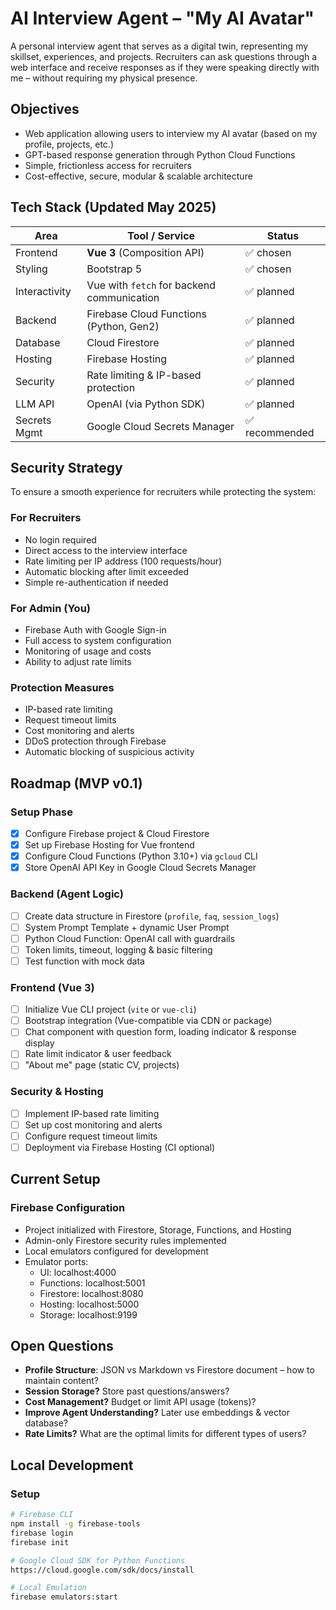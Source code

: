 # AI Interview Agent – "My AI Avatar"

A personal interview agent that serves as a digital twin, representing my skillset, experiences, and projects. Recruiters can ask questions through a web interface and receive responses as if they were speaking directly with me – without requiring my physical presence.

## Objectives

* Web application allowing users to interview my AI avatar (based on my profile, projects, etc.)
* GPT-based response generation through Python Cloud Functions
* Simple, frictionless access for recruiters
* Cost-effective, secure, modular & scalable architecture

## Tech Stack (Updated May 2025)

| Area           | Tool / Service                                                                                    | Status      |
| -------------- | ------------------------------------------------------------------------------------------------- | ----------- |
| Frontend       | **Vue 3** (Composition API)                                                                       | ✅ chosen    |
| Styling        | Bootstrap 5                                                                                       | ✅ chosen    |
| Interactivity  | Vue with `fetch` for backend communication                                                         | ✅ planned   |
| Backend        | Firebase Cloud Functions (Python, Gen2)                                                           | ✅ planned   |
| Database       | Cloud Firestore                                                                                   | ✅ planned   |
| Hosting        | Firebase Hosting                                                                                  | ✅ planned   |
| Security       | Rate limiting & IP-based protection                                                               | ✅ planned   |
| LLM API        | OpenAI (via Python SDK)                                                                           | ✅ planned   |
| Secrets Mgmt   | Google Cloud Secrets Manager                                                                      | ✅ recommended |

## Security Strategy

To ensure a smooth experience for recruiters while protecting the system:

### For Recruiters
- No login required
- Direct access to the interview interface
- Rate limiting per IP address (100 requests/hour)
- Automatic blocking after limit exceeded
- Simple re-authentication if needed

### For Admin (You)
- Firebase Auth with Google Sign-in
- Full access to system configuration
- Monitoring of usage and costs
- Ability to adjust rate limits

### Protection Measures
- IP-based rate limiting
- Request timeout limits
- Cost monitoring and alerts
- DDoS protection through Firebase
- Automatic blocking of suspicious activity

##  Roadmap (MVP v0.1)

###  Setup Phase

* [x] Configure Firebase project & Cloud Firestore
* [x] Set up Firebase Hosting for Vue frontend
* [x] Configure Cloud Functions (Python 3.10+) via `gcloud` CLI
* [x] Store OpenAI API Key in Google Cloud Secrets Manager

### Backend (Agent Logic)

* [ ] Create data structure in Firestore (`profile`, `faq`, `session_logs`)
* [ ] System Prompt Template + dynamic User Prompt
* [ ] Python Cloud Function: OpenAI call with guardrails
* [ ] Token limits, timeout, logging & basic filtering
* [ ] Test function with mock data

### Frontend (Vue 3)

* [ ] Initialize Vue CLI project (`vite` or `vue-cli`)
* [ ] Bootstrap integration (Vue-compatible via CDN or package)
* [ ] Chat component with question form, loading indicator & response display
* [ ] Rate limit indicator & user feedback
* [ ] "About me" page (static CV, projects)

### Security & Hosting

* [ ] Implement IP-based rate limiting
* [ ] Set up cost monitoring and alerts
* [ ] Configure request timeout limits
* [ ] Deployment via Firebase Hosting (CI optional)

## Current Setup

### Firebase Configuration
- Project initialized with Firestore, Storage, Functions, and Hosting
- Admin-only Firestore security rules implemented
- Local emulators configured for development
- Emulator ports:
  - UI: localhost:4000
  - Functions: localhost:5001
  - Firestore: localhost:8080
  - Hosting: localhost:5000
  - Storage: localhost:9199

## Open Questions

* **Profile Structure**: JSON vs Markdown vs Firestore document – how to maintain content?
* **Session Storage?** Store past questions/answers?
* **Cost Management?** Budget or limit API usage (tokens)?
* **Improve Agent Understanding?** Later use embeddings & vector database?
* **Rate Limits?** What are the optimal limits for different types of users?

## Local Development

### Setup

```bash
# Firebase CLI
npm install -g firebase-tools
firebase login
firebase init

# Google Cloud SDK for Python Functions
https://cloud.google.com/sdk/docs/install

# Local Emulation
firebase emulators:start
```
